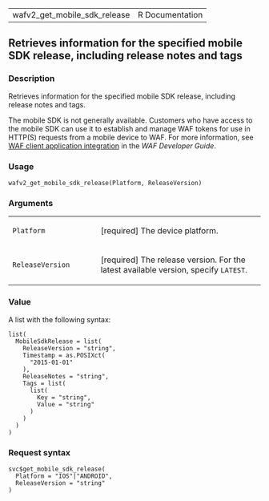 <table style="width: 100%;">
<tbody>
<tr class="odd">
<td>wafv2_get_mobile_sdk_release</td>
<td style="text-align: right;">R Documentation</td>
</tr>
</tbody>
</table>

## Retrieves information for the specified mobile SDK release, including release notes and tags

### Description

Retrieves information for the specified mobile SDK release, including
release notes and tags.

The mobile SDK is not generally available. Customers who have access to
the mobile SDK can use it to establish and manage WAF tokens for use in
HTTP(S) requests from a mobile device to WAF. For more information, see
[WAF client application
integration](https://docs.aws.amazon.com/waf/latest/developerguide/waf-application-integration.html)
in the *WAF Developer Guide*.

### Usage

    wafv2_get_mobile_sdk_release(Platform, ReleaseVersion)

### Arguments

<table>
<colgroup>
<col style="width: 35%" />
<col style="width: 65%" />
</colgroup>
<tbody>
<tr class="odd">
<td><code
id="wafv2_get_mobile_sdk_release_:_Platform">Platform</code></td>
<td><p>[required] The device platform.</p></td>
</tr>
<tr class="even">
<td><code
id="wafv2_get_mobile_sdk_release_:_ReleaseVersion">ReleaseVersion</code></td>
<td><p>[required] The release version. For the latest available version,
specify <code>LATEST</code>.</p></td>
</tr>
</tbody>
</table>

### Value

A list with the following syntax:

    list(
      MobileSdkRelease = list(
        ReleaseVersion = "string",
        Timestamp = as.POSIXct(
          "2015-01-01"
        ),
        ReleaseNotes = "string",
        Tags = list(
          list(
            Key = "string",
            Value = "string"
          )
        )
      )
    )

### Request syntax

    svc$get_mobile_sdk_release(
      Platform = "IOS"|"ANDROID",
      ReleaseVersion = "string"
    )
